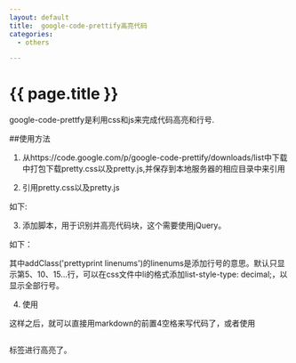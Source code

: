 ```yaml
---
layout: default
title:  google-code-prettify高亮代码
categories:
  - others

---
```

# {{ page.title }}

google-code-prettfy是利用css和js来完成代码高亮和行号.

##使用方法
1. 从https://code.google.com/p/google-code-prettify/downloads/list中下载中打包下载pretty.css以及pretty.js,并保存到本地服务器的相应目录中来引用

2. 引用pretty.css以及pretty.js

如下:

   <link rel="stylesheet" href="/blog/resource/prettify-desert.css" />
   <script type="text/javascript" src="/blog/resource/prettify.js" ></script>
    
3. 添加脚本，用于识别并高亮代码块，这个需要使用jQuery。

如下：

   <script type="text/javascript">
   $(function() {
    $('pre').addClass('prettyprint linenums').attr('style', 'overflow:auto');
    window.prettyPrint && prettyPrint();
   });
   </script>

其中addClass('prettyprint linenums')的linenums是添加行号的意思。默认只显示第5、10、15…行，可以在css文件中li的格式添加list-style-type: decimal;，以显示全部行号。

4.  使用

这样之后，就可以直接用markdown的前置4空格来写代码了，或者使用<pre></pre>标签进行高亮了。
